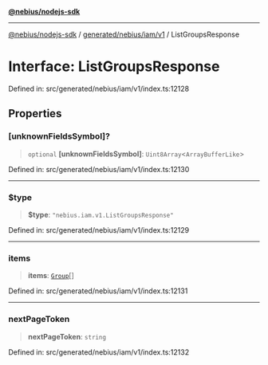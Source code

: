 [**@nebius/nodejs-sdk**](../../../../../README.md)

***

[@nebius/nodejs-sdk](../../../../../README.md) / [generated/nebius/iam/v1](../README.md) / ListGroupsResponse

# Interface: ListGroupsResponse

Defined in: src/generated/nebius/iam/v1/index.ts:12128

## Properties

### \[unknownFieldsSymbol\]?

> `optional` **\[unknownFieldsSymbol\]**: `Uint8Array`\<`ArrayBufferLike`\>

Defined in: src/generated/nebius/iam/v1/index.ts:12130

***

### $type

> **$type**: `"nebius.iam.v1.ListGroupsResponse"`

Defined in: src/generated/nebius/iam/v1/index.ts:12129

***

### items

> **items**: [`Group`](Group.md)[]

Defined in: src/generated/nebius/iam/v1/index.ts:12131

***

### nextPageToken

> **nextPageToken**: `string`

Defined in: src/generated/nebius/iam/v1/index.ts:12132
